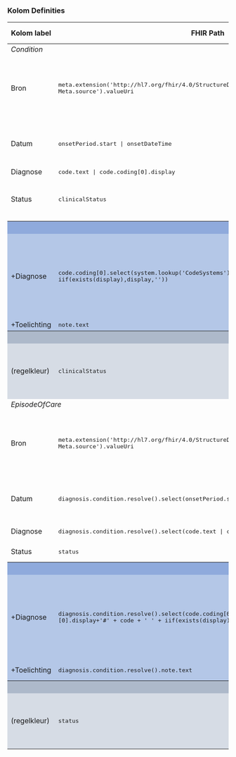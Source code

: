 ### Kolom Definities
<table class="grid">
<thead>
<th>Kolom label</th>
<th width="25%">FHIR Path</th>
<th>FHIR Type</th>
<th>Zib element</th>
<th>Toelichting of regels</th>
</thead>
<tbody>
<tr><td colspan=5><i>Condition</i></td></tr>
<tr>
<td>Bron</td>
<td><samp>meta.extension('http://hl7.org/fhir/4.0/StructureDefinition/extension-Meta.source').valueUri</samp></td>
<td><code>string</code></td>
<td>nvt</td>
<td>Lookup adhv uri (AGB-Z of OID) <code>&lt;adressering-base&gt;/Organization?identifier=&lt;.meta.tag.code&gt;</code> en gebruik dan <code>Organization.name</code></td>
</tr>
<tr>
<td>Datum</td>
<td><samp>onsetPeriod.start | onsetDateTime</samp></td>
<td><code>Period</code> of <code>dateTime</code></td>
<td>ProbleemBeginDatum</td>
<td>Laat één datum zien als de <code>.onsetDateTime</code> en <code>.onsetPeriod</code> hetzelfde zijn</td>
</tr>
<tr>
<td>Diagnose</td>
<td><samp>code.text | code.coding[0].display</samp></td>
<td><code>string</code></td>
<td>ProbleemNaam</td>
<td></td>
</tr>
<tr>
<td>Status</td>
<td><samp>clinicalStatus</samp></td>
<td><code>code</code></td>
<td>ProbleemStatus</td>
<td>Mapping: <code>active,recurrence</code> naar <code>Actueel</code>; <code>inactive,remission</code> naar <code>Niet actueel</code></td>
</tr>
<tr style="background-color:#8faadc; color:white"><th colspan="5">UITKLAPVELD</th></tr>
<tr style="background-color:#b4c7e7">
<td>+Diagnose</td>
<td><samp>code.coding[0].select(system.lookup('CodeSystems').display+'#' + code + ' ' + iif(exists(display),display,''))</samp></td>
<td><code>string</code></td>
<td>ProbleemNaam</td>
<td>Meerdere codes mogelijk.<br/>Ignore NullFlavor.<br/>Lookup system label middels <code>&lt;terminologie-base&gt;/CodeSystem?url=&lt;.system&gt;</code> en gebruik dan <code>CodeSystem.title</code></td>
</tr>
<tr style="background-color:#b4c7e7">
<td>+Toelichting</td>
<td><samp>note.text</samp></td>
<td><code>string</code></td>
<td>Toelichting</td>
<td></td>
</tr>
<tr style="background-color:#adb9ca; color:white"><th colspan="5">MARKERING</th></tr>
<tr style="background-color:#d6dce5">
<td>(regelkleur)</td>
<td><samp>clinicalStatus</samp></td>
<td><code>code</code></td>
<td>ProbleemStatus</td>
<td>Actueel (<code>active</code>) = groene rijen, dikgedrukt<br/>Niet actueel (<code>inactive</code>) = grijze rijen</td>
</tr>
<tr><td colspan=5><i>EpisodeOfCare</i></td></tr>
<tr>
<td>Bron</td>
<td><samp>meta.extension('http://hl7.org/fhir/4.0/StructureDefinition/extension-Meta.source').valueUri</samp></td>
<td><code>string</code></td>
<td>nvt</td>
<td>Lookup adhv uri (AGB-Z of OID) <code>&lt;adressering-base&gt;/Organization?identifier=&lt;.meta.tag.code&gt;</code> en gebruik dan <code>Organization.name</code></td>
</tr>
<tr>
<td>Datum</td>
<td><samp>diagnosis.condition.resolve().select(onsetPeriod.start | onsetDateTime)</samp></td>
<td><code>Period</code> of <code>dateTime</code></td>
<td>Probleem/ ProbleemBeginDatum</td>
<td>Laat één datum zien als de <code>.onsetDateTime</code> en <code>.onsetPeriod</code> hetzelfde zijn</td>
</tr>
<tr>
<td>Diagnose</td>
<td><samp>diagnosis.condition.resolve().select(code.text | code.coding[0].display)</samp></td>
<td><code>string</code></td>
<td>Probleem/ ProbleemNaam</td>
<td></td>
</tr>
<tr>
<td>Status</td>
<td><samp>status</samp></td>
<td><code>code</code></td>
<td>nvt</td>
<td>Mapping: <code>active</code> naar <code>Actueel</code></td>
</tr>
<tr style="background-color:#8faadc; color:white"><th colspan="5">UITKLAPVELD</th></tr>
<tr style="background-color:#b4c7e7">
<td>+Diagnose</td>
<td><samp>diagnosis.condition.resolve().select(code.coding[0].select(system.lookup('CodeSystems')[0].display+'#' + code + ' ' + iif(exists(display),display,'')))</samp></td>
<td><code>string</code></td>
<td>Probleem/ ProbleemNaam</td>
<td>Meerdere codes mogelijk.<br/>Ignore NullFlavor.<br/>Lookup system label middels <code>&lt;terminologie-base&gt;/CodeSystem?url=&lt;.system&gt;</code> en gebruik dan <code>CodeSystem.title</code></td>
</tr>
<tr style="background-color:#b4c7e7">
<td>+Toelichting</td>
<td><samp>diagnosis.condition.resolve().note.text</samp></td>
<td><code>string</code></td>
<td>Probleem/ Toelichting</td>
<td></td>
</tr>
<tr style="background-color:#adb9ca; color:white"><th colspan="5">MARKERING</th></tr>
<tr style="background-color:#d6dce5">
<td>(regelkleur)</td>
<td><samp>status</samp></td>
<td><code>code</code></td>
<td>nvt</td>
<td>Actueel (<code>active</code>) = groene rijen, dikgedrukt<br/>Niet actueel (<code>inactive</code>) = grijze rijen</td>
</tr>
</tbody>
</table>
